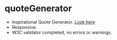 # quoteGenerator

- Inspirational Quote Generator. [Look here](https://kosh3n.github.io/quoteGenerator/)
- Responsive.
- W3C validator completed, no errors or warnings.
